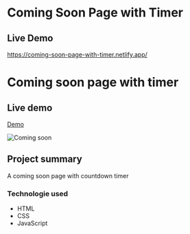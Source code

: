 # Coming Soon Page with Timer

## Live Demo

https://coming-soon-page-with-timer.netlify.app/

# Coming soon page with timer

## Live demo
[Demo](https://coming-soon-page-with-timer.netlify.app/)

 ![Coming soon](https://res.cloudinary.com/dgm9zfiuo/image/upload/v1698694262/Portfolio%20projects/view_jjukwh.png)

## Project summary
A coming soon page with countdown timer
### Technologie used
* HTML
* CSS
* JavaScript
